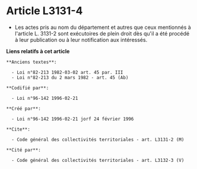 # Article L3131-4

- Les actes pris au nom du département et autres que ceux mentionnés à l'article L. 3131-2 sont exécutoires de plein droit
dès qu'il a été procédé à leur publication ou à leur notification aux intéressés.

**Liens relatifs à cet article**

	**Anciens textes**:

	  - Loi n°82-213 1982-03-02 art. 45 par. III
	  - Loi n°82-213 du 2 mars 1982 - art. 45 (Ab)

	**Codifié par**:

	  - Loi n°96-142 1996-02-21

	**Créé par**:

	  - Loi n°96-142 1996-02-21 jorf 24 février 1996

	**Cite**:

	  - Code général des collectivités territoriales - art. L3131-2 (M)

	**Cité par**:

	  - Code général des collectivités territoriales - art. L3132-3 (V)
